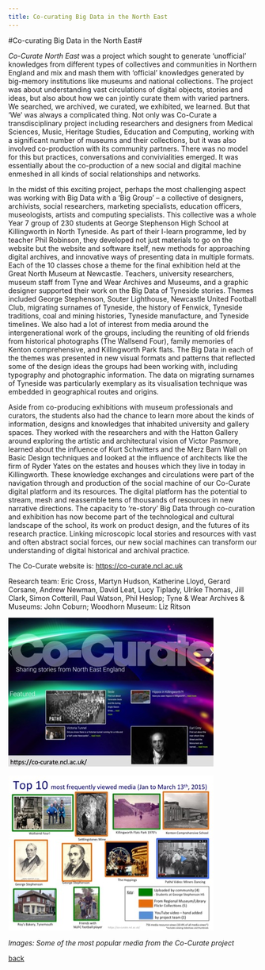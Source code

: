 ```yaml
---
title: Co-curating Big Data in the North East
---
```


#Co-curating Big Data in the North East#

_Co-Curate North East_ was a project which sought to generate ‘unofficial’ knowledges from different types of collectives and communities in Northern England and mix and mash them with ‘official’ knowledges generated by big-memory institutions like museums and national collections. The project was about understanding vast circulations of digital objects, stories and ideas, but also about how we can jointly curate them with varied partners. We searched, we archived, we curated, we exhibited, we learned. But that ‘We’ was always a complicated thing. Not only was Co-Curate a transdisciplinary project including researchers and designers from Medical Sciences, Music, Heritage Studies, Education and Computing, working with a significant number of museums and their collections, but it was also involved co-production with its community partners. There was no model for this but practices, conversations and convivialities emerged. It was essentially about the co-production of a new social and digital machine enmeshed in all kinds of social relationships and networks. 

In the midst of this exciting project, perhaps the most challenging aspect was working with Big Data with a ‘Big Group’ – a collective of designers, archivists, social researchers, marketing specialists, education officers, museologists, artists and computing specialists. This collective was a whole Year 7 group of 230 students at George Stephenson High School at Killingworth in North Tyneside. As part of their I-learn programme, led by teacher Phil Robinson, they developed not just materials to go on the website but the website and software itself, new methods for approaching digital archives, and innovative ways of presenting data in multiple formats. Each of the 10 classes chose a theme for the final exhibition held at the Great North Museum at Newcastle. Teachers, university researchers, museum staff from Tyne and Wear Archives and Museums, and a graphic designer supported their work on the Big Data of Tyneside stories. Themes included George Stephenson, Souter Lighthouse, Newcastle United Football Club, migrating surnames of Tyneside, the history of Fenwick, Tyneside traditions, coal and mining histories, Tyneside manufacture, and Tyneside timelines. We also had a lot of interest from media around the intergenerational work of the groups, including the reuniting of old friends from historical photographs (The Wallsend Four), family memories of Kenton comprehensive, and Killingworth Park flats. The Big Data in each of the themes was presented in new visual formats and patterns that reflected some of the design ideas the groups had been working with, including typography and photographic information. The data on migrating surnames of Tyneside was particularly exemplary as its visualisation technique was embedded in geographical routes and origins.

Aside from co-producing exhibitions with museum professionals and curators, the students also had the chance to learn more about the kinds of information, designs and knowledges that inhabited university and gallery spaces. They worked with the researchers and with the Hatton Gallery around exploring the artistic and architectural vision of Victor Pasmore, learned about the influence of Kurt Schwitters and the Merz Barn Wall on Basic Design techniques and looked at the influence of architects like the firm of Ryder Yates on the estates and houses which they live in today in Killingworth. These knowledge exchanges and circulations were part of the navigation through and production of the social machine of our Co-Curate digital platform and its resources. The digital platform has the potential to stream, mesh and reassemble tens of thousands of resources in new narrative directions. The capacity to ‘re-story’ Big Data through co-curation and exhibition has now become part of the technological and cultural landscape of the school, its work on product design, and the futures of its research practice. Linking microscopic local stories and resources with vast and often abstract social forces, our new social machines can transform our understanding of digital historical and archival practice.

The Co-Curate website is: https://co-curate.ncl.ac.uk

Research team: Eric Cross, Martyn Hudson, Katherine Lloyd, Gerard Corsane, Andrew Newman, David Leat, Lucy Tiplady, Ulrike Thomas, Jill Clark, Simon Cotterill, Paul Watson, Phil Heslop; Tyne & Wear Archives & Museums: John Coburn; Woodhorn Museum: Liz Ritson

![Image1: Some of the most popular media from the Co-Curate project](Images/32a.jpg) 

![Image2: Some of the most popular media from the Co-Curate project](Images/32b.jpg)

_Images: Some of the most popular media from the Co-Curate project_

[back](./)